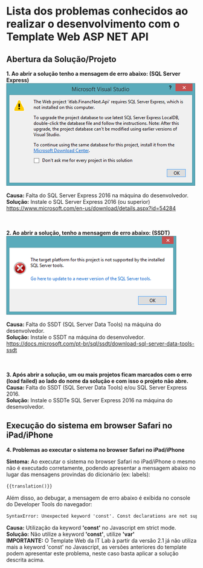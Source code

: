 # Lista dos problemas conhecidos ao realizar o desenvolvimento com o Template Web ASP NET API
## Abertura da Solução/Projeto
<strong>1. Ao abrir a solução tenho a mensagem de erro abaixo: (SQL Server Express)</strong>
<br><img src="images/error-sql-server-express-missing.png">

<strong>Causa:</strong> Falta do SQL Server Express 2016 na máquina do desenvolvedor.
<br><strong>Solução:</strong> Instale o SQL Server Express 2016 (ou superior) https://www.microsoft.com/en-us/download/details.aspx?id=54284

<br><br>
<strong>2. Ao abrir a solução, tenho a mensagem de erro abaixo: (SSDT)</strong>
<br><img src="images/error-ssdt-missing.png">

<strong>Causa:</strong> Falta do SSDT (SQL Server Data Tools) na máquina do desenvolvedor.
<br><strong>Solução:</strong> Instale o SSDT na máquina do desenvolvedor. https://docs.microsoft.com/pt-br/sql/ssdt/download-sql-server-data-tools-ssdt

<br><br>
<strong>3. Após abrir a solução, um ou mais projetos ficam marcados com o erro <strong>(load failed)</strong> ao lado do nome da solução e com isso o projeto não abre.</strong>
<br><strong>Causa:</strong> Falta do SSDT (SQL Server Data Tools) e/ou SQL Server Express 2016.
<br><strong>Solução:</strong> Instale o SSDTe SQL Server Express 2016 na máquina do desenvolvedor.

## Execução do sistema em browser Safari no iPad/iPhone
<strong>4. Problemas ao executar o sistema no browser Safari no iPad/iPhone</strong>

<strong>Sintoma:</strong> Ao executar o sistema no browser Safari no iPad/iPhone o mesmo não é executado corretamente, podendo apresentar a mensagem abaixo no lugar das mensagens provindas do dicionário (ex: labels):
```html
{{translation()}}
``` 
<p>Além disso, ao debugar, a mensagem de erro abaixo é exibida no console do Developer Tools do navegador:</p>

```html
SyntaxError: Unexpected keyword 'const'. Const declarations are not supported in strict mode. 
```
<strong>Causa:</strong> Utilização da keyword <strong>'const'</strong> no Javascript em strict mode.
<br><strong>Solução:</strong> Não utilize a keyword <strong>'const'</strong>, utilize <strong>'var'</strong>
<br><strong>IMPORTANTE:</strong> O Template Web da IT Lab à partir da versão 2.1 já não utiliza mais a keyword 'const' no Javascript, as versões anteriores do template podem apresentar este problema, neste caso basta aplicar a solução descrita acima.
